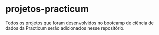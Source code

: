 # projetos-practicum
Todos os projetos que foram desenvolvidos no bootcamp de ciência de dados da Practicum serão adicionados nesse repositório.

